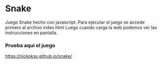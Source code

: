 # Snake
Juego Snake hecho con javascript.
Para ejecutar el juego se accede primero al archivo index.html
Luego cuando carga la web podemos ver las instrucciones en pantalla. 

### Prueba aqui el juego
https://nickokss.github.io/snake/

